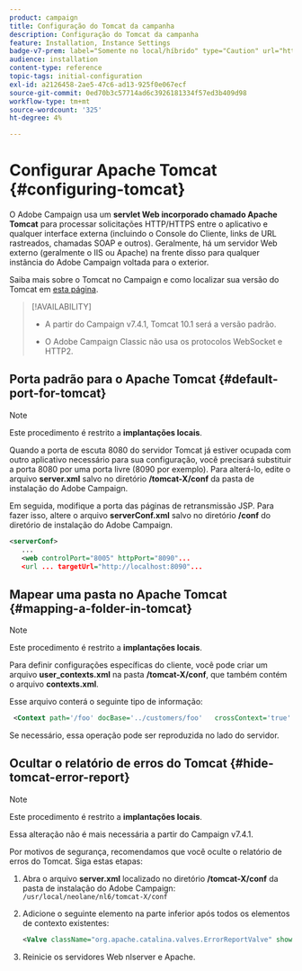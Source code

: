 ```yaml
---
product: campaign
title: Configuração do Tomcat da campanha
description: Configuração do Tomcat da campanha
feature: Installation, Instance Settings
badge-v7-prem: label="Somente no local/híbrido" type="Caution" url="https://experienceleague.adobe.com/docs/campaign-classic/using/installing-campaign-classic/architecture-and-hosting-models/hosting-models-lp/hosting-models.html?lang=pt-BR" tooltip="Aplica-se somente a implantações locais e híbridas"
audience: installation
content-type: reference
topic-tags: initial-configuration
exl-id: a2126458-2ae5-47c6-ad13-925f0e067ecf
source-git-commit: 0ed70b3c57714ad6c3926181334f57ed3b409d98
workflow-type: tm+mt
source-wordcount: '325'
ht-degree: 4%

---
```


# Configurar Apache Tomcat {#configuring-tomcat}

O Adobe Campaign usa um **servlet Web incorporado chamado Apache Tomcat** para processar solicitações HTTP/HTTPS entre o aplicativo e qualquer interface externa (incluindo o Console do Cliente, links de URL rastreados, chamadas SOAP e outros). Geralmente, há um servidor Web externo (geralmente o IIS ou Apache) na frente disso para qualquer instância do Adobe Campaign voltada para o exterior.

Saiba mais sobre o Tomcat no Campaign e como localizar sua versão do Tomcat em [esta página](../../production/using/locate-tomcat-version.md).

>[!AVAILABILITY]
>
>
>* A partir do Campaign v7.4.1, Tomcat 10.1 será a versão padrão.
>
>* O Adobe Campaign Classic não usa os protocolos WebSocket e HTTP2.
>



## Porta padrão para o Apache Tomcat {#default-port-for-tomcat}


>[!NOTE]
>
>Este procedimento é restrito a **implantações locais**.
>

Quando a porta de escuta 8080 do servidor Tomcat já estiver ocupada com outro aplicativo necessário para sua configuração, você precisará substituir a porta 8080 por uma porta livre (8090 por exemplo). Para alterá-lo, edite o arquivo **server.xml** salvo no diretório **/tomcat-X/conf** da pasta de instalação do Adobe Campaign.

Em seguida, modifique a porta das páginas de retransmissão JSP. Para fazer isso, altere o arquivo **serverConf.xml** salvo no diretório **/conf** do diretório de instalação do Adobe Campaign.

```xml
<serverConf>
   ...
   <web controlPort="8005" httpPort="8090"...
   <url ... targetUrl="http://localhost:8090"...
```

## Mapear uma pasta no Apache Tomcat {#mapping-a-folder-in-tomcat}


>[!NOTE]
>
>Este procedimento é restrito a **implantações locais**.
>

Para definir configurações específicas do cliente, você pode criar um arquivo **user_contexts.xml** na pasta **/tomcat-X/conf**, que também contém o arquivo **contexts.xml**.

Esse arquivo conterá o seguinte tipo de informação:

```xml
 <Context path='/foo' docBase='../customers/foo'   crossContext='true' debug='0' reloadable='true' trusted='false'/>
```

Se necessário, essa operação pode ser reproduzida no lado do servidor.

## Ocultar o relatório de erros do Tomcat {#hide-tomcat-error-report}


>[!NOTE]
>
>Este procedimento é restrito a **implantações locais**.
>
>Essa alteração não é mais necessária a partir do Campaign v7.4.1.
>

Por motivos de segurança, recomendamos que você oculte o relatório de erros do Tomcat. Siga estas etapas:

1. Abra o arquivo **server.xml** localizado no diretório **/tomcat-X/conf** da pasta de instalação do Adobe Campaign: `/usr/local/neolane/nl6/tomcat-X/conf`
1. Adicione o seguinte elemento na parte inferior após todos os elementos de contexto existentes:

   ```xml
   <Valve className="org.apache.catalina.valves.ErrorReportValve" showReport="false" showServerInfo="false"/>
   ```

1. Reinicie os servidores Web nlserver e Apache.
